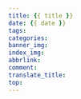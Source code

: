 ```yaml
---
title: {{ title }}
date: {{ date }}
tags:
categories:
banner_img:
index_img:
abbrlink:
comment:
translate_title:
top:
---
```

